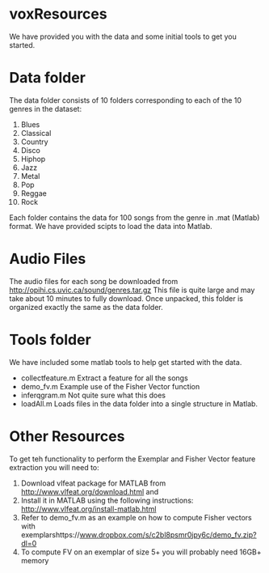 # voxResources


We have provided you with the data and some initial tools to get you started.

# Data folder 
The data folder consists of 10 folders corresponding to each of the 10 genres in the dataset:

1. Blues
2. Classical
3. Country
4. Disco
5. Hiphop
6. Jazz
7. Metal
8. Pop
9. Reggae
10. Rock

Each folder contains the data for 100 songs from the genre in .mat (Matlab) format.  We have 
provided scipts to load the data into Matlab.  

# Audio Files
The audio files for each song be downloaded from http://opihi.cs.uvic.ca/sound/genres.tar.gz
This file is quite large and may take about 10 minutes to fully download.  Once unpacked, this 
folder is organized exactly the same as the data folder.  

# Tools folder 
We have included some matlab tools to help get started with the data.

* collectfeature.m
	Extract a feature for all the songs
* demo_fv.m
	Example use of the Fisher Vector function
* inferqgram.m
	Not quite sure what this does
* loadAll.m
	Loads files in the data folder into a single structure in Matlab. 

# Other Resources
To get teh functionality to perform the Exemplar and Fisher Vector feature extraction you will need to:

1. Download vlfeat package for MATLAB from http://www.vlfeat.org/download.html and 
2. Install it in MATLAB using the following instructions: http://www.vlfeat.org/install-matlab.html
3. Refer to demo_fv.m as an example on how to compute Fisher vectors with exemplarshttps://www.dropbox.com/s/c2bl8psmr0jpy6c/demo_fv.zip?dl=0
4. To compute FV on an exemplar of size 5+ you will probably need 16GB+ memory  




